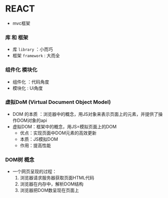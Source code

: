 # REACT
* mvc框架

### 库 和 框架
* 库 `library` ：小而巧
* 框架 `framework` : 大而全

###  组件化 模块化
* 组件化 ：代码角度
* 模块化 : Ui角度

### 虚拟DoM (Virtual Document Object Model)
* DOM 的本质 ：浏览器中的概念，用JS对象来表示页面上的元素，并提供了操作DOM对象的api
* 虚拟DOM：框架中的概念，用JS=模拟页面上的DOM
    * 优点：实现页面中DOM元素的高效更新
    * 本质：JS模拟DOM
    * 作用：提高性能

### DOM树 概念
* 一个网页呈现的过程：
    1. 浏览器请求服务器获取页面HTML代码
    2. 浏览器在内存中，解析DOM结构
    3. 浏览器把DOM数呈现在页面上
